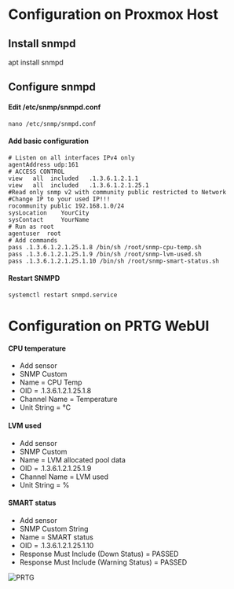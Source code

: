 # Configuration on Proxmox Host

## Install snmpd
apt install snmpd

## Configure snmpd
#### Edit /etc/snmp/snmpd.conf <br />
`nano /etc/snmp/snmpd.conf` <br />
#### Add basic configuration <br />
`# Listen on all interfaces IPv4 only`<br />
`agentAddress udp:161`<br />
`# ACCESS CONTROL` <br />
`view   all  included   .1.3.6.1.2.1.1` <br />
`view   all  included   .1.3.6.1.2.1.25.1` <br />
`#Read only snmp v2 with community public restricted to Network` <br /> 
`#Change IP to your used IP!!!` <br />
`rocommunity public 192.168.1.0/24` <br />
`sysLocation    YourCity` <br />
`sysContact     YourName` <br />
`# Run as root` <br />
`agentuser  root` <br />
`# Add commands` <br />
`pass .1.3.6.1.2.1.25.1.8 /bin/sh /root/snmp-cpu-temp.sh`<br />
`pass .1.3.6.1.2.1.25.1.9 /bin/sh /root/snmp-lvm-used.sh`<br />
`pass .1.3.6.1.2.1.25.1.10 /bin/sh /root/snmp-smart-status.sh`<br />
#### Restart SNMPD <br />
`systemctl restart snmpd.service`

# Configuration on PRTG WebUI
#### CPU temperature
* Add sensor
* SNMP Custom
* Name = CPU Temp
* OID = .1.3.6.1.2.1.25.1.8
* Channel Name = Temperature
* Unit String = °C

#### LVM used
* Add sensor
* SNMP Custom
* Name = LVM allocated pool data
* OID = .1.3.6.1.2.1.25.1.9
* Channel Name = LVM used
* Unit String = %

#### SMART status
* Add sensor
* SNMP Custom String
* Name = SMART status
* OID = .1.3.6.1.2.1.25.1.10
* Response Must Include (Down Status) = PASSED
* Response Must Include (Warning Status) = PASSED

![PRTG](https://i.postimg.cc/DZNMD74V/PRTG.png)

